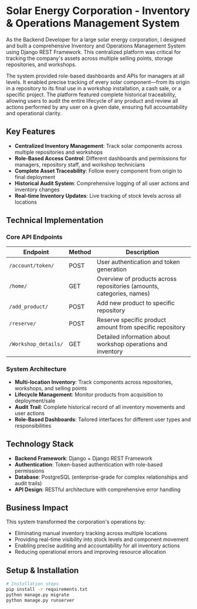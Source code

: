# Solar Energy Corporation - Inventory & Operations Management System

As the Backend Developer for a large solar energy corporation,
I designed and built a comprehensive Inventory and Operations Management System using Django REST Framework.
This centralized platform was critical for tracking the company's assets across multiple selling points, storage repositories, and workshops.

The system provided role-based dashboards and APIs for managers at all levels.
It enabled precise tracking of every solar component—from its origin in a repository to its final use in a workshop installation,
a cash sale, or a specific project. The platform featured complete historical traceability, 
allowing users to audit the entire lifecycle of any product and review all actions performed by any user on a given date, ensuring full accountability and operational clarity.

## Key Features

- **Centralized Inventory Management**: Track solar components across multiple repositories and workshops
- **Role-Based Access Control**: Different dashboards and permissions for managers, repository staff, and workshop technicians
- **Complete Asset Traceability**: Follow every component from origin to final deployment
- **Historical Audit System**: Comprehensive logging of all user actions and inventory changes
- **Real-time Inventory Updates**: Live tracking of stock levels across all locations

## Technical Implementation

### Core API Endpoints

| Endpoint | Method | Description |
|----------|--------|-------------|
| `/account/token/` | POST | User authentication and token generation |
| `/home/` | GET | Overview of products across repositories (amounts, categories, names) |
| `/add_product/` | POST | Add new product to specific repository |
| `/reserve/` | POST | Reserve specific product amount from specific repository |
| `/Workshop_details/` | GET | Detailed information about workshop operations and inventory |

### System Architecture

- **Multi-location Inventory**: Track components across repositories, workshops, and selling points
- **Lifecycle Management**: Monitor products from acquisition to deployment/sale
- **Audit Trail**: Complete historical record of all inventory movements and user actions
- **Role-Based Dashboards**: Tailored interfaces for different user types and responsibilities

## Technology Stack

- **Backend Framework**: Django + Django REST Framework
- **Authentication**: Token-based authentication with role-based permissions
- **Database**: PostgreSQL (enterprise-grade for complex relationships and audit trails)
- **API Design**: RESTful architecture with comprehensive error handling

## Business Impact

This system transformed the corporation's operations by:
- Eliminating manual inventory tracking across multiple locations
- Providing real-time visibility into stock levels and component movement
- Enabling precise auditing and accountability for all inventory actions
- Reducing operational errors and improving resource allocation

## Setup & Installation

```bash
# Installation steps
pip install -r requirements.txt
python manage.py migrate
python manage.py runserver
